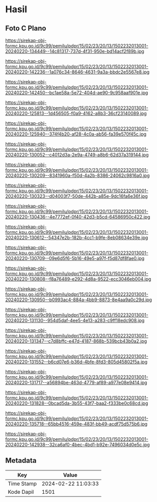 # Hasil

## Foto C Plano

https://sirekap-obj-formc.kpu.go.id/9c99/pemilu/pdpr/15/02/23/20/13/1502232013001-20240220-134449--14c81317-737d-4f31-950e-bd14acf2f89b.jpg

https://sirekap-obj-formc.kpu.go.id/9c99/pemilu/pdpr/15/02/23/20/13/1502232013001-20240220-142236--1a076c34-8646-4631-9a3a-bbdc2e5567e8.jpg

https://sirekap-obj-formc.kpu.go.id/9c99/pemilu/pdpr/15/02/23/20/13/1502232013001-20240220-142450--bc1ae58a-5e72-404d-ae90-9c958aaf901e.jpg

https://sirekap-obj-formc.kpu.go.id/9c99/pemilu/pdpr/15/02/23/20/13/1502232013001-20240220-125813--1d456505-f0a9-4162-a8b3-36cf23140089.jpg

https://sirekap-obj-formc.kpu.go.id/9c99/pemilu/pdpr/15/02/23/20/13/1502232013001-20240220-125940--374f4b20-af28-4c0a-ab56-fa39e570f45c.jpg

https://sirekap-obj-formc.kpu.go.id/9c99/pemilu/pdpr/15/02/23/20/13/1502232013001-20240220-130052--c4012d3a-2e9a-4749-a8b6-62d37a319144.jpg

https://sirekap-obj-formc.kpu.go.id/9c99/pemilu/pdpr/15/02/23/20/13/1502232013001-20240220-130209--8341960a-f50d-4a2b-8386-24062c9816a0.jpg

https://sirekap-obj-formc.kpu.go.id/9c99/pemilu/pdpr/15/02/23/20/13/1502232013001-20240220-130323--d04003f7-50de-442b-a85e-9dc16fa6e36f.jpg

https://sirekap-obj-formc.kpu.go.id/9c99/pemilu/pdpr/15/02/23/20/13/1502232013001-20240220-130436--4e7772ef-0f40-42d3-b5cd-64586950c422.jpg

https://sirekap-obj-formc.kpu.go.id/9c99/pemilu/pdpr/15/02/23/20/13/1502232013001-20240220-130612--54347e2b-182b-4cc1-b9fe-8eb08634e39e.jpg

https://sirekap-obj-formc.kpu.go.id/9c99/pemilu/pdpr/15/02/23/20/13/1502232013001-20240220-130709--09e6d5f6-5b16-49e5-a97f-f5d87df8fae0.jpg

https://sirekap-obj-formc.kpu.go.id/9c99/pemilu/pdpr/15/02/23/20/13/1502232013001-20240220-130808--f8a76489-e292-4d8a-9522-ecc3046eb004.jpg

https://sirekap-obj-formc.kpu.go.id/9c99/pemilu/pdpr/15/02/23/20/13/1502232013001-20240220-130950--b0993ac4-884a-4bb9-8873-8e4aa9a0c29d.jpg

https://sirekap-obj-formc.kpu.go.id/9c99/pemilu/pdpr/15/02/23/20/13/1502232013001-20240220-131130--954d5daf-4ee5-4e13-a283-c9ff18edc908.jpg

https://sirekap-obj-formc.kpu.go.id/9c99/pemilu/pdpr/15/02/23/20/13/1502232013001-20240220-131347--c7d8bffc-e47d-4187-868b-539bcb43b0a2.jpg

https://sirekap-obj-formc.kpu.go.id/9c99/pemilu/pdpr/15/02/23/20/13/1502232013001-20240220-131552--b6cd07e6-b36d-4bfe-8fd3-805d45802f5a.jpg

https://sirekap-obj-formc.kpu.go.id/9c99/pemilu/pdpr/15/02/23/20/13/1502232013001-20240220-131717--a56894be-463d-4779-af89-a977e08e9414.jpg

https://sirekap-obj-formc.kpu.go.id/9c99/pemilu/pdpr/15/02/23/20/13/1502232013001-20240220-131828--0bcad5da-3b55-43f7-baa2-f333be0c68cd.jpg

https://sirekap-obj-formc.kpu.go.id/9c99/pemilu/pdpr/15/02/23/20/13/1502232013001-20240220-135718--65bb4516-459e-483f-bb49-acdf75d575b6.jpg

https://sirekap-obj-formc.kpu.go.id/9c99/pemilu/pdpr/15/02/23/20/13/1502232013001-20240220-142938--32ca6af0-4bec-4bd1-b92e-7496034d0e5c.jpg


## Metadata

| Key        | Value               |
| ---------- | ------------------- |
| Time Stamp | 2024-02-22 11:03:33 |
| Kode Dapil | 1501                |



